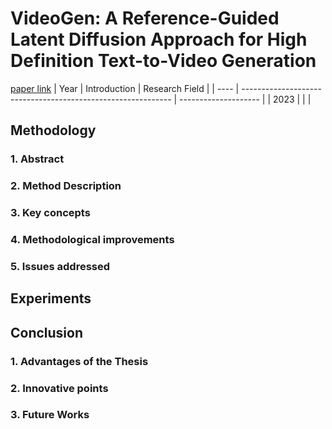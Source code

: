# VideoGen: A Reference-Guided Latent Diffusion Approach for High Definition Text-to-Video Generation
[paper link](https://arxiv.org/pdf/2309.00398) 
| Year | Introduction                                                         | Research Field                 |
| ---- | ------------------------------------------------------------ | -------------------- |
| 2023 |           |          |

## Methodology

### 1. Abstract

### 2. Method Description 

### 3. Key concepts
  
### 4. Methodological improvements

### 5. Issues addressed 

## Experiments
  
## Conclusion
### 1. Advantages of the Thesis
  
### 2. Innovative points
 
### 3. Future Works
